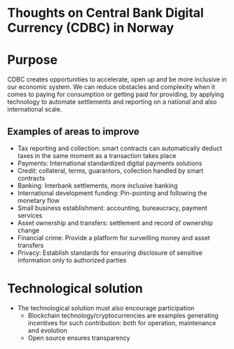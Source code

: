 Thoughts on Central Bank Digital Currency (CDBC) in Norway
==========================================================

# Purpose

CDBC creates opportunities to accelerate, open up and be more inclusive in our economic system. We can reduce obstacles and complexity when it comes to paying for consumption or getting paid for providing, by applying technology to automate settlements and reporting on a national and also international scale.

## Examples of areas to improve

- Tax reporting and collection: smart contracts can automatically deduct taxes in the same moment as a transaction takes place
- Payments: International standardized digital payments solutions
- Credit: collateral, terms, guarantors, collection handled by smart contracts
- Banking: Interbank settlements, more inclusive banking
- International development funding: Pin-pointing and following the monetary flow
- Small business establishment: accounting, bureaucracy, payment services
- Asset ownership and transfers: settlement and record of ownership change
- Financial crime: Provide a platform for surveilling money and asset transfers
- Privacy: Establish standards for ensuring disclosure of sensitive information only to authorized parties
  
# Technological solution

- The technological solution must also encourage participation
  - Blockchain technology/cryptocurrencies are examples generating incentives for such contribution: both for operation, maintenance and evolution
  - Open source ensures transparency 
